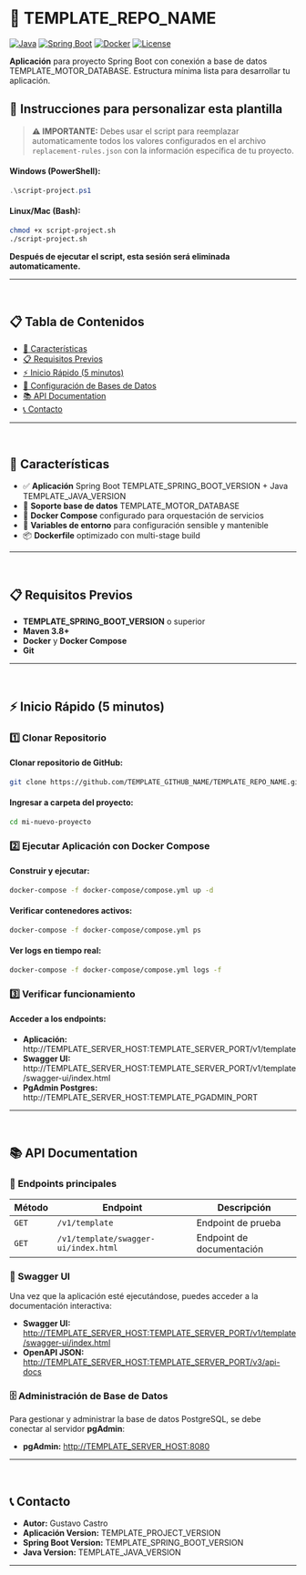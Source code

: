 <br>

# 🚀 TEMPLATE_REPO_NAME

[![Java](https://img.shields.io/badge/Java-21-orange.svg)](https://openjdk.java.net/projects/jdk/21/)
[![Spring Boot](https://img.shields.io/badge/Spring%20Boot-3.4.1-brightgreen.svg)](https://spring.io/projects/spring-boot)
[![Docker](https://img.shields.io/badge/Docker-Ready-blue.svg)](https://www.docker.com/)
[![License](https://img.shields.io/badge/License-MIT-yellow.svg)](https://opensource.org/licenses/MIT)

**Aplicación** para proyecto Spring Boot con conexión a base de datos TEMPLATE_MOTOR_DATABASE. Estructura mínima lista para desarrollar tu aplicación.

## 📝 Instrucciones para personalizar esta plantilla

> **⚠️ IMPORTANTE:** Debes usar el script para reemplazar automaticamente todos los valores configurados en el archivo `replacement-rules.json` con la información específica de tu proyecto.

#### Windows (PowerShell):
```powershell
.\script-project.ps1
```

#### Linux/Mac (Bash):
```bash
chmod +x script-project.sh
./script-project.sh
```

**Después de ejecutar el script, esta sesión será eliminada automaticamente.**

---
<br>

## 📋 Tabla de Contenidos

- [🚀 Características](#características)
- [📋 Requisitos Previos](#requisitos-previos)
- [⚡ Inicio Rápido (5 minutos)](#inicio-rapido)
- [💾 Configuración de Bases de Datos](settings-README.md)
- [📚 API Documentation](#api-documentation)
- [📞 Contacto](#contacto)

---
<br>

## <a id="características"></a>🚀 Características

- ✅ **Aplicación** Spring Boot TEMPLATE_SPRING_BOOT_VERSION + Java TEMPLATE_JAVA_VERSION
- 💾 **Soporte base de datos** TEMPLATE_MOTOR_DATABASE
- 🐳 **Docker Compose** configurado para orquestación de servicios
- 🔧 **Variables de entorno** para configuración sensible y mantenible
- 📦 **Dockerfile** optimizado con multi-stage build

---
<br>

## <a id="requisitos-previos"></a>📋 Requisitos Previos

- **TEMPLATE_SPRING_BOOT_VERSION** o superior
- **Maven 3.8+**
- **Docker** y **Docker Compose**
- **Git**

---
<br>

## <a id="inicio-rapido"></a>⚡ Inicio Rápido (5 minutos)

### 1️⃣ Clonar Repositorio

#### Clonar repositorio de GitHub:
```bash
git clone https://github.com/TEMPLATE_GITHUB_NAME/TEMPLATE_REPO_NAME.git mi-nuevo-proyecto
```

#### Ingresar a carpeta del proyecto:
```bash
cd mi-nuevo-proyecto
```

### 2️⃣ Ejecutar Aplicación con Docker Compose

#### Construir y ejecutar:
```bash
docker-compose -f docker-compose/compose.yml up -d
```

#### Verificar contenedores activos:
```bash
docker-compose -f docker-compose/compose.yml ps
```

#### Ver logs en tiempo real:
```bash
docker-compose -f docker-compose/compose.yml logs -f
```

### 3️⃣ Verificar funcionamiento

#### Acceder a los endpoints:
- **Aplicación:** http://TEMPLATE_SERVER_HOST:TEMPLATE_SERVER_PORT/v1/template
- **Swagger UI:** http://TEMPLATE_SERVER_HOST:TEMPLATE_SERVER_PORT/v1/template/swagger-ui/index.html
- **PgAdmin Postgres:** http://TEMPLATE_SERVER_HOST:TEMPLATE_PGADMIN_PORT

---
<br>

## <a id="api-documentation"></a>📚 API Documentation

### 🔗 Endpoints principales

| Método | Endpoint | Descripción |
|--------|----------|-------------|
| `GET` | `/v1/template` | Endpoint de prueba |
| `GET` | `/v1/template/swagger-ui/index.html` | Endpoint de documentación |

### 📖 Swagger UI

Una vez que la aplicación esté ejecutándose, puedes acceder a la documentación interactiva:

- **Swagger UI:** [http://TEMPLATE_SERVER_HOST:TEMPLATE_SERVER_PORT/v1/template/swagger-ui/index.html](http://TEMPLATE_SERVER_HOST:TEMPLATE_SERVER_PORT/v1/template/swagger-ui/index.html)
- **OpenAPI JSON:** [http://TEMPLATE_SERVER_HOST:TEMPLATE_SERVER_PORT/v3/api-docs](http://TEMPLATE_SERVER_HOST:TEMPLATE_SERVER_PORT/v3/api-docs)

### 🗄️ Administración de Base de Datos

Para gestionar y administrar la base de datos PostgreSQL, se debe conectar al servidor **pgAdmin**:

- **pgAdmin:** [http://TEMPLATE_SERVER_HOST:8080](http://TEMPLATE_SERVER_HOST:8080)

---
<br>

## <a id="contacto"></a>📞 Contacto

- **Autor:** Gustavo Castro
- **Aplicación Version:** TEMPLATE_PROJECT_VERSION
- **Spring Boot Version:** TEMPLATE_SPRING_BOOT_VERSION
- **Java Version:** TEMPLATE_JAVA_VERSION

---
